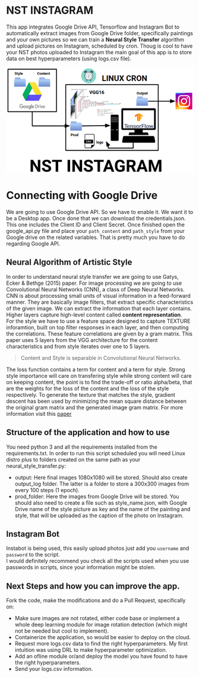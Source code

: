 # NST INSTAGRAM
This app integrates Google Drive API, Tensorflow and Instagram Bot to automatically extract images from Google Drive folder, specifically paintings and your own pictures so we can train a **Neural Style Transfer** algorithm and upload pictures on Instagram, scheduled by cron.
Thoug is cool to have your NST photos uploaded to Instagram the main goal of this app is to store data on best hyperparameters (using logs.csv file).

<p align="center">
  <img src="pipeline.png" />
</p>

# Connecting with Google Drive
We are going to use Google Drive API. So we have to enable it. We want it to be a Desktop app. Once done that we can download the credentials.json. This one includes the Client ID and Client Secret.
Once finished open the google_api.py file and place your `path_content` and `path_style` from your Google drive on the related variables. That is pretty much you have to do regarding Google API.

## Neural Algorithm of Artistic Style
In order to understand neural style transfer we are going to use Gatys, Ecker & Bethge (2015) paper. For image processing we are going to use Convolutional Neural Networks (CNN), a class of Deep Neural Networks. CNN is about processing small units of visual information in a feed-forward manner. They are basically image filters, that extract specific characteristics of the given image. We can extract the information that each layer contains. Higher layers capture high-level content called **content representation**.<br>
For the style we have to use a feature space designed to capture TEXTURE inforamtion, built on top filter responses in each layer, and then computing the correlations. These feature correlations are given by a gram matrix. This paper uses 5 layers from the VGG architecture for the content characteristics and from style iterates over one to 5 layers. 

> Content and Style is separable in Convolutional Neural Networks.

The loss function contains a term for content and a term for style. Strong style importance will care on transfering style while strong content will care on keeping content, the point is to find the trade-off or ratio alpha/beta, that are the weights for the loss of the content and the loss of the style respectively. To generate the texture that matches the style, gradient descent has been used by minimizing the mean square distance between the original gram matrix and the generated image gram matrix. 
For more information visit this [paper](https://arxiv.org/pdf/1508.06576.pdf)

## Structure of the application and how to use
You need python 3 and all the requirements installed from the requirements.txt. In order to run this script scheduled you will need Linux distro plus to folders created on the same path as your neural_style_transfer.py:
* output: Here final images 1080x1080 will be stored. Should also create output_log folder. The latter is a folder to store a 300x300 images from every 100 steps (1 epoch).
* prod_folder: Here the images from Google Drive will be stored.
You should also need to create a file such as style_name.json, with Google Drive name of the style picture as key and the name of the painting and style, that will be uploaded as the caption of the photo on Instagram.

## Instagram Bot 
Instabot is being used, this easily upload photos just add you `username` and `password` to the script. <br>
I would definitely recommend you check all the scripts used when you use passwords in scripts, since your information might be stolen.

## Next Steps and how you can improve the app.
Fork the code, make the modifications and do a Pull Request, specifically on:
* Make sure images are not rotated, either code base or implement a whole deep learning module for image rotation detection (which might not be needed but cool to implement).
* Containerize the application, so would be easier to deploy on the cloud.
* Request more logs.csv data to find the right hyperparameters. My first intuition was using DRL to make hyperparameter optimization.
* Add an ofline module or/and deploy the model you have found to have the right hyperparameters.
* Send your logs.csv information.
